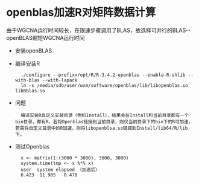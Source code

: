 # openblas加速R对矩阵数据计算
由于WGCNA运行时间较长，在限速步骤调用了BLAS，故选择可并行的BLAS--openBLAS缩短WGCNA运行时间
* 安装openBLAS

* 编译安装R

        ./configure --prefix=/opt/R/R-3.4.2-openblas --enable-R-shlib --with-blas --with-lapack
        ln -s /media/sdb/user/wxm/software/openblas/lib/libopenblas.so libRblas.so
* 问题

        编译安装R自定义安装目录（例如Install），结果会在Install和当前目录都有一个bin目录，都有R，若将Openblas链接到当前目录，则仅当前目录下的bin下的R可加速，若需将自定义目录中的R加速，则将libopenblsa.so链接到Install/lib64/R/lib 下。
* 测试Openblas

        x <- matrix(1:(3000 * 3000), 3000, 3000)
        system.time(tmp <- x %*% x)
        user  system elapsed （加速后）
        6.423  11.985   0.478 
